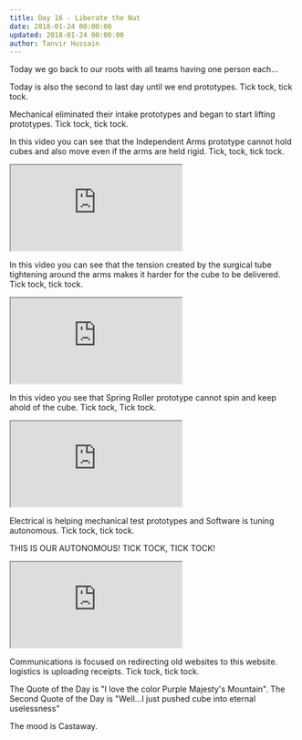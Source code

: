 ```yaml
---
title: Day 16 - Liberate the Nut
date: 2018-01-24 00:00:00
updated: 2018-01-24 00:00:00
author: Tanvir Hussain
---
```


Today we go back to our roots with all teams having one person each...

Today is also the second to last day until we end prototypes. Tick tock, tick tock.

Mechanical eliminated their intake prototypes and began to start lifting prototypes. Tick tock, tick tock.

In this video you can see that the Independent Arms prototype cannot hold cubes and also move even if the arms are held rigid. Tick, tock, tick tock.

<div class="videowrapper">
  <iframe
   src="https://www.youtube.com/embed/8kFgUuFsJHA" allowfullscreen></iframe>
</div>

In this video you can see that the tension created by the surgical tube tightening around the arms makes it harder for the cube to be delivered. Tick tock, tick tock.

<div class="videowrapper">
  <iframe
   src="https://www.youtube.com/embed/oOsSchXbeIU" allowfullscreen></iframe>
</div>

In this video you see that Spring Roller prototype cannot spin and keep ahold of the cube. Tick tock, Tick tock.

<div class="videowrapper">
  <iframe
   src="https://www.youtube.com/embed/JA8oABFT9aI" allowfullscreen></iframe>
</div>


Electrical is helping mechanical test prototypes and Software is tuning autonomous. Tick tock, tick tock.

THIS IS OUR AUTONOMOUS! TICK TOCK, TICK TOCK!

<div class="videowrapper">
  <iframe
   src="https://www.youtube.com/embed/840PG3OxwQQ" allowfullscreen></iframe>
</div>


Communications is focused on redirecting old websites to this website. logistics is uploading receipts. Tick tock, tick tock.

The Quote of the Day is "I love the color Purple Majesty's Mountain".
The Second Quote of the Day is "Well...I just pushed cube into eternal uselessness"

The mood is Castaway.